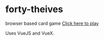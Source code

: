 # forty-theives
browser based card game
<a href="http://forty-thieves.azurewebsites.net/" target="_blank">Click here to play </a>

Uses VueJS and VueX.
